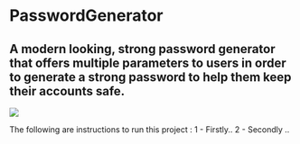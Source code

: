 # PasswordGenerator

## A modern looking, strong password generator that offers multiple parameters to users in order to generate a strong password to help them keep their accounts safe. 

<img src = "/images/Screenshot.png">

The following are instructions to run this project :
1 - Firstly..
2 - Secondly ..

